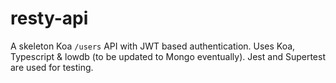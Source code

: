 # resty-api

A skeleton Koa `/users` API with JWT based authentication. Uses Koa, Typescript & lowdb (to be updated to Mongo eventually). Jest and Supertest are used for testing.
